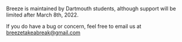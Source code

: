 Breeze is maintained by Dartmouth students, although support will be limited after March 8th, 2022. 

If you do have a bug or concern, feel free to email us at breezetakeabreak@gmail.com
